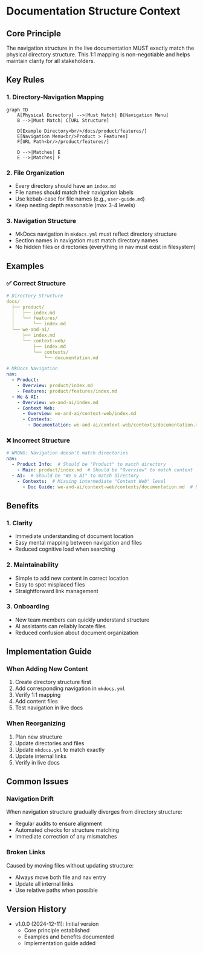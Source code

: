 # Documentation Structure Context

## Core Principle
The navigation structure in the live documentation MUST exactly match the physical directory structure. This 1:1 mapping is non-negotiable and helps maintain clarity for all stakeholders.

## Key Rules

### 1. Directory-Navigation Mapping
```mermaid
graph TD
    A[Physical Directory] -->|Must Match| B[Navigation Menu]
    B -->|Must Match| C[URL Structure]
    
    D[Example Directory<br/>/docs/product/features/]
    E[Navigation Menu<br/>Product > Features]
    F[URL Path<br/>/product/features/]
    
    D -->|Matches| E
    E -->|Matches| F
```

### 2. File Organization
- Every directory should have an `index.md`
- File names should match their navigation labels
- Use kebab-case for file names (e.g., `user-guide.md`)
- Keep nesting depth reasonable (max 3-4 levels)

### 3. Navigation Structure
- MkDocs navigation in `mkdocs.yml` must reflect directory structure
- Section names in navigation must match directory names
- No hidden files or directories (everything in nav must exist in filesystem)

## Examples

### ✅ Correct Structure
```yaml
# Directory Structure
docs/
  ├── product/
  │   ├── index.md
  │   └── features/
  │       └── index.md
  └── we-and-ai/
      ├── index.md
      └── context-web/
          ├── index.md
          └── contexts/
              └── documentation.md

# MkDocs Navigation
nav:
  - Product:
    - Overview: product/index.md
    - Features: product/features/index.md
  - We & AI:
    - Overview: we-and-ai/index.md
    - Context Web:
      - Overview: we-and-ai/context-web/index.md
      - Contexts:
        - Documentation: we-and-ai/context-web/contexts/documentation.md
```

### ❌ Incorrect Structure
```yaml
# WRONG: Navigation doesn't match directories
nav:
  - Product Info:  # Should be "Product" to match directory
    - Main: product/index.md  # Should be "Overview" to match content
  - AI:  # Should be "We & AI" to match directory
    - Contexts:  # Missing intermediate "Context Web" level
      - Doc Guide: we-and-ai/context-web/contexts/documentation.md  # Name doesn't match file
```

## Benefits

### 1. Clarity
- Immediate understanding of document location
- Easy mental mapping between navigation and files
- Reduced cognitive load when searching

### 2. Maintainability
- Simple to add new content in correct location
- Easy to spot misplaced files
- Straightforward link management

### 3. Onboarding
- New team members can quickly understand structure
- AI assistants can reliably locate files
- Reduced confusion about document organization

## Implementation Guide

### When Adding New Content
1. Create directory structure first
2. Add corresponding navigation in `mkdocs.yml`
3. Verify 1:1 mapping
4. Add content files
5. Test navigation in live docs

### When Reorganizing
1. Plan new structure
2. Update directories and files
3. Update `mkdocs.yml` to match exactly
4. Update internal links
5. Verify in live docs

## Common Issues

### Navigation Drift
When navigation structure gradually diverges from directory structure:
- Regular audits to ensure alignment
- Automated checks for structure matching
- Immediate correction of any mismatches

### Broken Links
Caused by moving files without updating structure:
- Always move both file and nav entry
- Update all internal links
- Use relative paths when possible

## Version History
- v1.0.0 (2024-12-11): Initial version
  - Core principle established
  - Examples and benefits documented
  - Implementation guide added
